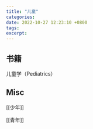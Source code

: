 ```yaml
---
title: "儿童"
categories: 
date: 2022-10-27 12:23:10 +0800
tags: 
excerpt: 
---
```





## 书籍

儿童学（Pediatrics）



## Misc

[[少年]]

[[青年]]

